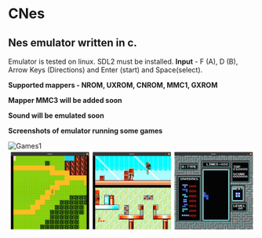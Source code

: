 # CNes
## Nes emulator written in c.

Emulator is tested on linux. SDL2 must be installed.
**Input** - F (A), D (B), Arrow Keys (Directions) and Enter (start) and Space(select).

**Supported mappers - NROM, UXROM, CNROM, MMC1, GXROM**

**Mapper MMC3 will be added soon**

**Sound will be emulated soon**

**Screenshots of emulator running some games**

![Games1](https://github.com/DipeshChouhan/CNes/blob/main/images/games1.jpg)
![Games2](https://github.com/DipeshChouhan/CNes/blob/main/images/games2.jpg)

